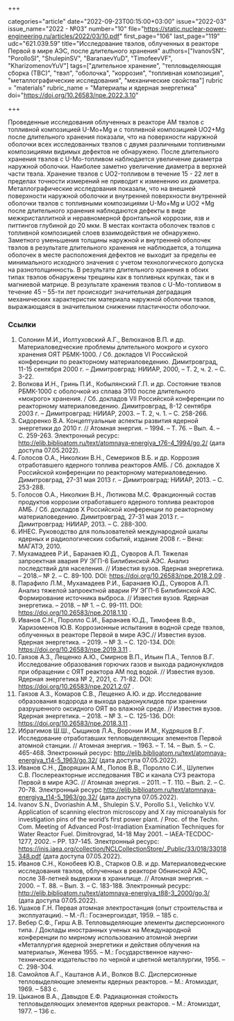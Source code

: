+++

categories="article"
date="2022-09-23T00:15:00+03:00"
issue="2022-03"
issue_name="2022 - №03"
number="10"
file="https://static.nuclear-power-engineering.ru/articles/2022/03/10.pdf"
first_page="106"
last_page="119"
udc="621.039.59"
title="Исследование твэлов, облученных в реакторе Первой в мире АЭС, после длительного хранения"
authors=["IvanovSN", "PorolloSI", "ShulepinSV", "BaranaevYuD", "TimofeevVF", "KharizomenovYuV"]
tags=["длительное хранение", "тепловыделяющая сборка (ТВС)", "твэл", "оболочка", "коррозия", "топливная композиция", "металлографические исследования", "механические свойства"]
rubric = "materials"
rubric_name = "Материалы и ядерная энергетика"
doi="https://doi.org/10.26583/npe.2022.3.10"

+++

Проведенные исследования облученных в реакторе АМ твэлов с топливной композицией U-Mo+Mg и с топливной композицией UO2+Mg после длительного хранения показали, что на поверхности наружной оболочки всех исследованных твэлов с двумя различными топливными композициями видимых дефектов не обнаружено. После длительного хранения твэлов с U-Mo-топливом наблюдается увеличение диаметра наружной оболочки. Наиболее заметно увеличение диаметра в верхней части твэла. Хранение твэлов с UO2-топливом в течение 15 - 22 лет в пределах точности измерений не приводит к изменению их диаметра. Металлографические исследования показали, что на внешней поверхности наружной оболочки и внутренней поверхности внутренней оболочки твэлов с топливными композициями U-Mo+Mg и UO2 +Mg после длительного хранения наблюдаются дефекты в виде межкристаллитной и неравномерной фронтальной коррозии, язв и питтингов глубиной до 20 мкм. В местах контакта оболочек твэлов с топливной композицией слоев взаимодействия не обнаружено. Заметного уменьшения толщины наружной и внутренней оболочек твэлов в результате длительного хранения не наблюдается, а толщина оболочек в месте расположения дефектов не выходит за пределы ее минимального исходного значения с учетом технологического допуска на разнотолщинность. В результате длительного хранения в обоих типах твэлов обнаружены трещины как в топливных крупках, так и в магниевой матрице. В результате хранения твэлов с U-Mo-топливом в течение 45 – 55-ти лет происходит значительная деградация механических характеристик материала наружной оболочки твэлов, выражающаяся в значительном снижении пластичности оболочки.

### Ссылки

1. Солонин М.И., Иолтуховский А.Г., Велюханов В.П. и др. Материаловедческие проблемы длительного мокрого и сухого хранения ОЯТ РБМК-1000. / Сб. докладов VI Российской конференции по реакторному материаловедению. Димитровград, 11-15 сентября 2000 г. – Димитровград: НИИАР, 2000, – Т. 2, ч. 2. – С. 3-22.
2. Волкова И.Н., Гринь П.И., Кобылянский Г.П. и др. Состояние твэлов РБМК-1000 с оболочкой из сплава Э110 после длительного «мокрого» хранения. / Сб. докладов VII Российской конференции по реакторному материаловедению. Димитровград, 8-12 сентября 2003 г. – Димитровград: НИИАР, 2003. – Т. 2, ч. 1. – С. 258-266.
3. Сидоренко В.А. Концептуальные аспекты развития ядерной энергетики до 2010 г. // Атомная энергия. – 1994. – Т. 76. – Вып. 4. – С. 259-263. Электронный ресурс: http://elib.biblioatom.ru/text/atomnaya-energiya_t76-4_1994/go,2/ (дата доступа 07.05.2022).
4. Голосов О.А., Николкин В.Н., Семериков В.Б. и др. Коррозия отработавшего ядерного топлива реакторов АМБ. / Сб. докладов X Российской конференции по реакторному материаловедению. Димитровград, 27-31 мая 2013 г. – Димитровград: НИИАР, 2013. – С. 253-288.
5. Голосов О.А., Николкин В.Н., Лютикова М.С. Фракционный состав продуктов коррозии отработавшего ядерного топлива реакторов АМБ. / Сб. докладов X Российской конференции по реакторному материаловедению. Димитровград, 27-31 мая 2013 г. – Димитровград: НИИАР, 2013. – С. 288-300.
6. ИНЕС. Руководство для пользователей международной шкалы ядерных и радиологических событий, издание 2008 г. – Вена: МАГАТЭ, 2010.
7. Мухамадеев Р.И., Баранаев Ю.Д., Суворов А.П. Тяжелая запроектная авария РУ ЭГП-6 Билибинской АЭС. Анализ последствий для населения. // Известия вузов. Ядерная энергетика. – 2018.– № 2. – С. 89-100. DOI: https://doi.org/10.26583/npe.2018.2.09 .
8. Парафило Л.М., Мухамадеев Р.И., Баранаев Ю.Д., Суворов А.П. Анализ тяжелой запроектной аварии РУ ЭГП-6 Билибинской АЭС. Формирование источника выброса. // Известия вузов. Ядерная энергетика. – 2018. – № 1. – С. 99-111. DOI: https://doi.org/10.26583/npe.2018.1.10 .
9. Иванов С.Н., Поролло С.И., Баранаев Ю.Д., Тимофеев В.Ф., Харизоменов Ю.В. Коррозионные испытания в водной среде твэлов, облученных в реакторе Первой в мире АЭС.// Известия вузов. Ядерная энергетика. – 2019. – № 3. – С. 120-134. DOI: https://doi.org/10.26583/npe.2019.3.11 .
10. Гаязов А.З., Лещенко А.Ю., Смирнов В.П., Ильин П.А., Теплов В.Г. Исследование образования горючих газов и выхода радионуклидов при обращении с ОЯТ реактора АМ под водой. // Известия вузов. Ядерная энергетика № 2, 2021, с. 71-82. DOI: https://doi.org/10.26583/npe.2021.2.07 .
11. Гаязов А.З., Комаров С.В., Лещенко А.Ю. и др. Исследование образования водорода и выхода радионуклидов при хранении разрушенного оксидного ОЯТ во влажной среде. // Известия вузов. Ядерная энергетика. – 2018. – № 3. – С. 125-136. DOI: https://doi.org/10.26583/npe.2018.3.11 .
12. Ибрагимов Ш.Ш., Сыщиков Л.А., Воронин И.М., Кудряшов В.Г. Исследование отработавших тепловыделяющих элементов Первой атомной станции. // Атомная энергия. – 1963. – Т. 14. – Вып. 5. – С. 465-468. Электронный ресурс: http://elib.biblioatom.ru/text/atomnaya-energiya_t14-5_1963/go,32/ (дата доступа 07.05.2022).
13. Иванов С.Н., Дворяшин А.М., Попов В.В., Поролло С.И., Шулепин С.В. Послереакторные исследования ТВС и канала СУЗ реактора Первой в мире АЭС. // Атомная энергия. – 2011. – Т. 110. – Вып. 2. – С. 70-78. Электронный ресурс http://elib.biblioatom.ru/text/atomnaya-energiya_t14-5_1963/go,32/ (дата доступа 07.05.2022).
14. Ivanov S.N., Dvoriashin A.M., Shulepin S.V., Porollo S.I., Velichko V.V. Application of scanning electron microscopy and X ray microanalysis for investigation pins of the worid’s first power plant. / Proc. of the Techn. Com. Meeting of Advanced Post-Irradiation Examination Techniques for Water Reactor Fuel. Dimitrovgrad, 14-18 May 2001. – IAEA-TECDOC-1277, 2002. – PP. 137-145. Электронный ресурс: https://inis.iaea.org/collection/NCLCollectionStore/_Public/33/018/33018348.pdf (дата доступа 07.05.2022).
15. Иванов С.Н., Конобеев Ю.В., Старков О.В. и др. Материаловедческие исследования твэлов, облученных в реакторе Обнинской АЭС, после 38-летней выдержки в хранилище. // Атомная энергия. – 2000. – Т. 88. – Вып. 3. – С. 183-188. Электронный ресурс: http://elib.biblioatom.ru/text/atomnaya-energiya_t88-3_2000/go,3/ (дата доступа 07.05.2022).
16. Ушаков Г.Н. Первая атомная электростанция (опыт строительства и эксплуатации). – М.-Л.: Госэнергоиздат, 1959. – 185 с.
17. Вебер C.Ф., Гирш А.В. Тепловыделяющие элементы дисперсионного типа. / Доклады иностранных ученых на Международной конференции по мирному использованию атомной энергии «Металлургия ядерной энергетики и действия облучения на материалы», Женева 1955. – М.: Государственное научно-техническое издательство по черной и цветной металлургии, 1956. – С. 298-304.
18. Самойлов А.Г., Каштанов А.И., Волков В.С. Дисперсионные тепловыделяющие элементы ядерных реакторов. – М.: Атомиздат, 1969. – 583 c.
19. Цыканов В.А., Давыдов Е.Ф. Радиационная стойкость тепловыделяющих элементов ядерных реакторов. – М.: Атомиздат, 1977. – 136 с.